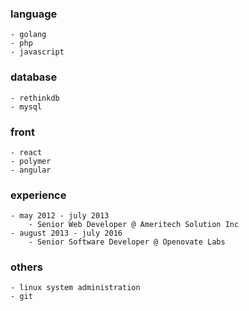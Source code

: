 ### language
	- golang
	- php
	- javascript
  
### database
	- rethinkdb
	- mysql
  
### front
	- react
	- polymer
	- angular
  
### experience
	- may 2012 - july 2013
		- Senior Web Developer @ Ameritech Solution Inc
	- august 2013 - july 2016
		- Senior Software Developer @ Openovate Labs

### others
	- linux system administration
	- git
